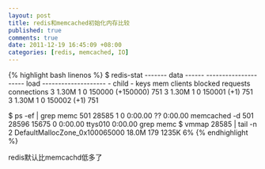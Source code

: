 ```yaml
---
layout: post
title: redis和memcached初始化内存比较
published: true
comments: true
date: 2011-12-19 16:45:09 +08:00
categories: [redis, memcached, IO]
---
```


{% highlight bash linenos %}
$ redis-stat
------- data ------ --------------------- load -------------------- - child -
keys       mem      clients blocked requests            connections
3          1.30M    1       0       150000 (+150000)    751
3          1.30M    1       0       150001 (+1)         751
3          1.30M    1       0       150002 (+1)         751

$ ps -ef | grep memc
  501 28585     1   0   0:00.00 ??         0:00.00 memcached -d
  501 28596 15675   0   0:00.00 ttys010    0:00.00 grep memc
$ vmmap 28585 | tail -n 2
DefaultMallocZone_0x100065000      18.0M        179      1235K      6%
{% endhighlight %}

redis默认比memcachd低多了
